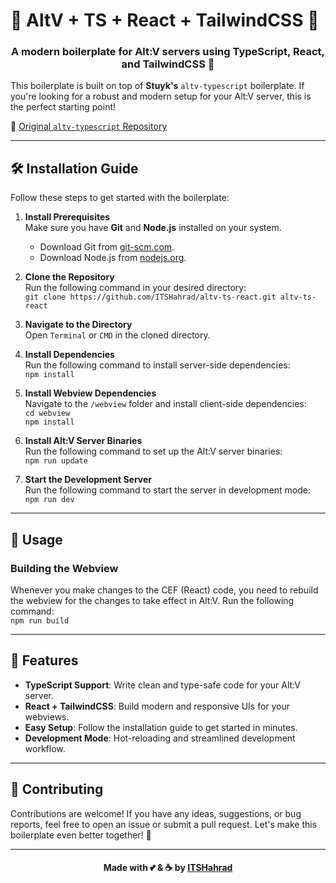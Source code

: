 # 🎉 AltV + TS + React + TailwindCSS 🎉

<h3 align="center">A modern boilerplate for Alt:V servers using TypeScript, React, and TailwindCSS 🚀</h3>

This boilerplate is built on top of **Stuyk's** `altv-typescript` boilerplate. If you're looking for a robust and modern setup for your Alt:V server, this is the perfect starting point!  

🔗 [Original `altv-typescript` Repository](https://github.com/stuyk/altv-typescript)

---

## 🛠️ Installation Guide

Follow these steps to get started with the boilerplate:

1. **Install Prerequisites**  
   Make sure you have **Git** and **Node.js** installed on your system.  
   - Download Git from [git-scm.com](https://git-scm.com/).  
   - Download Node.js from [nodejs.org](https://nodejs.org/).  

2. **Clone the Repository**  
   Run the following command in your desired directory:  
   `git clone https://github.com/ITSHahrad/altv-ts-react.git altv-ts-react`

3. **Navigate to the Directory**  
   Open `Terminal` or `CMD` in the cloned directory.  

4. **Install Dependencies**  
   Run the following command to install server-side dependencies:  
   `npm install`

5. **Install Webview Dependencies**  
   Navigate to the `/webview` folder and install client-side dependencies:  
   `cd webview`  
   `npm install`

6. **Install Alt:V Server Binaries**  
   Run the following command to set up the Alt:V server binaries:  
   `npm run update`

7. **Start the Development Server**  
   Run the following command to start the server in development mode:  
   `npm run dev`

---

## 🚀 Usage

### Building the Webview  
Whenever you make changes to the CEF (React) code, you need to rebuild the webview for the changes to take effect in Alt:V. Run the following command:  
`npm run build`

---

## 📂 Features

- **TypeScript Support**: Write clean and type-safe code for your Alt:V server.  
- **React + TailwindCSS**: Build modern and responsive UIs for your webviews.  
- **Easy Setup**: Follow the installation guide to get started in minutes.  
- **Development Mode**: Hot-reloading and streamlined development workflow.  

---

## 🤝 Contributing

Contributions are welcome! If you have any ideas, suggestions, or bug reports, feel free to open an issue or submit a pull request. Let's make this boilerplate even better together! 🚀

---

<h4 align="center">Made with 💕 & ☕ by <a href="https://github.com/ITSHahrad">ITSHahrad</a></h4>
